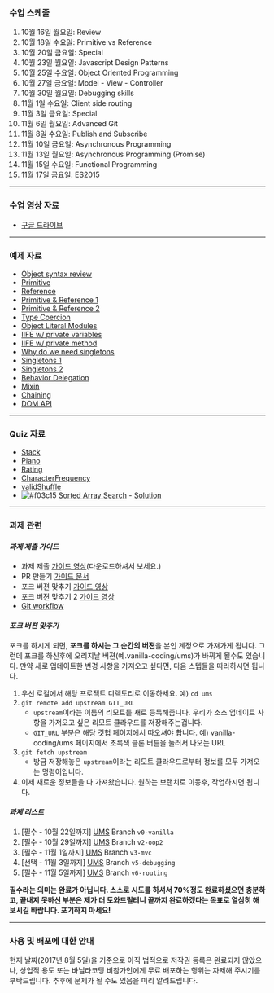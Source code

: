 ### 수업 스케줄

1. 10월 16일 월요일: Review
2. 10월 18일 수요일: Primitive vs Reference
3. 10월 20일 금요일: Special
4. 10월 23일 월요일: Javascript Design Patterns
5. 10월 25일 수요일: Object Oriented Programming
6. 10월 27일 금요일: Model - View - Controller
7. 10월 30일 월요일: Debugging skills
8. 11월  1일 수요일: Client side routing
9. 11월  3일 금요일: Special
10. 11월 6일 월요일: Advanced Git
11. 11월 8일 수요일: Publish and Subscribe
12. 11월 10일 금요일: Asynchronous Programming
13. 11월 13일 월요일: Asynchronous Programming (Promise)
14. 11월 15일 수요일: Functional Programming
15. 11월 17일 금요일: ES2015

---

### 수업 영상 자료

- [구글 드라이브](https://goo.gl/3mz76e)

---

### 예제 자료

- [Object syntax review](http://jsbin.com/lopusak/edit?js,console)
- [Primitive](http://jsbin.com/xavakif/edit?js,console)
- [Reference](http://jsbin.com/milizo/edit?js,console)
- [Primitive & Reference 1](http://jsbin.com/vorekax/edit?js,console)
- [Primitive & Reference 2](http://jsbin.com/sazobek/edit?js,console)
- [Type Coercion](http://jsbin.com/pujiwot/edit?js,console)
- [Object Literal Modules](http://jsbin.com/nobore/edit?js,console)
- [IIFE w/ private variables](http://jsbin.com/fobazu/edit?js,consolei)
- [IIFE w/ private method](http://jsbin.com/telonaf/edit?js,console)
- [Why do we need singletons](http://jsbin.com/muwirep/edit?js,console)
- [Singletons 1](http://jsbin.com/vumiva/edit?js,console)
- [Singletons 2](http://jsbin.com/vuwanos/edit?js,console)
- [Behavior Delegation](http://jsbin.com/zuxumub/edit?js,console)
- [Mixin](http://jsbin.com/yuqowij/edit?js,console)
- [Chaining](http://jsbin.com/tewonas/edit?js,console)
- [DOM API](https://github.com/vanilla-coding/1st-generation/blob/master/%EC%BD%94%EB%81%BC%EB%A6%AC/DOM.js)

---

### Quiz 자료

 - [Stack](http://jsbin.com/caqozok/edit?js,console)
 - [Piano](http://jsbin.com/figizag/edit?output)
 - [Rating](http://jsbin.com/dojolud/edit?output)
 - [CharacterFrequency](http://jsbin.com/gumizak/2/edit?js)
 - [validShuffle](http://jsbin.com/quwaqe/edit?js,console)
 - ![#f03c15](https://placehold.it/15/f03c15/000000?text=+) [Sorted Array Search](http://jsbin.com/nuwudul/edit?js) - [Solution](http://jsbin.com/denifun/2/edit?js,console)

---

### 과제 관련

#### _과제 제출 가이드_

- 과제 제출 [가이드 영상](https://goo.gl/htShKT)(다운로드하셔서 보세요.)
- PR 만들기 [가이드 문서](https://help.github.com/articles/creating-a-pull-request-from-a-fork/)
- 포크 버젼 맞추기 [가이드 영상](https://goo.gl/tEzJPp)
- 포크 버젼 맞추기 2 [가이드 영상](https://goo.gl/h42ESA)
- [Git workflow](https://goo.gl/ovKmNa)


#### _포크 버젼 맞추기_

포크를 하시게 되면, **포크를 하시는 그 순간의 버젼**을 본인 계정으로 가져가게 됩니다. 그런데 포크를 하신후에 오리지날 버젼(예.vanilla-coding/ums)가 바뀌게 될수도 있습니다. 만약 새로 업데이트한 변경 사항을 가져오고 싶다면, 다음 스텝들을 따라하시면 됩니다.

1. 우선 로컬에서 해당 프로젝트 디렉토리로 이동하세요. 예) `cd ums`
2. `git remote add upstream GIT_URL`
    - `upstream`이라는 이름의 리모트를 새로 등록해줍니다. 우리가 소스 업데이트 사항을 가져오고 싶은 리모트 클라우드를 저장해주는겁니다.
    - `GIT_URL` 부분은 해당 깃헙 페이지에서 따오셔야 합니다. 예) vanilla-coding/ums 페이지에서 초록색 클론 버튼을 눌러서 나오는 URL
3. `git fetch upstream`
    - 방금 저장해놓은 `upstream`이라는 리모트 클라우드로부터 정보를 모두 가져오는 명령어입니다.
4. 이제 새로운 정보들을 다 가져왔습니다. 원하는 브랜치로 이동후, 작업하시면 됩니다.

#### _과제 리스트_

1. [필수 - 10월 22일까지] [UMS](https://github.com/vanilla-coding/ums) Branch `v0-vanilla`
2. [필수 - 10월 29일까지] [UMS](https://github.com/vanilla-coding/ums) Branch `v2-oop2`
3. [필수 - 11월  1일까지] [UMS](https://github.com/vanilla-coding/ums) Branch `v3-mvc`
4. [선택 - 11월  3일까지] [UMS](https://github.com/vanilla-coding/ums) Branch `v5-debugging`
5. [필수 - 11월  5일까지] [UMS](https://github.com/vanilla-coding/ums) Branch `v6-routing`


**필수라는 의미는 완료가 아닙니다. 스스로 시도를 하셔서 70%정도 완료하셨으면 충분하고, 끝내지 못하신 부분은 제가 더 도와드릴테니 끝까지 완료하겠다는 목표로 열심히 해보시길 바랍니다. 포기하지 마세요!**

---

### 사용 및 배포에 대한 안내

현재 날짜(2017년 8월 5일)을 기준으로 아직 법적으로 저작권 등록은 완료되지 않았으나, 상업적 용도 또는 바닐라코딩 비참가인에게 무료 배포하는 행위는 자제해 주시기를 부탁드립니다. 추후에 문제가 될 수도 있음을 미리 알려드립니다.
